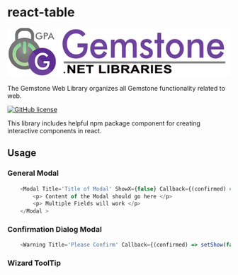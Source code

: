 # react-table

![gemstone logo](https://raw.githubusercontent.com/gemstone/web/master/docs/img/gemstone-wide-600.png)

The Gemstone Web Library organizes all Gemstone functionality related to web.

[![GitHub license](https://img.shields.io/github/license/gemstone/web?color=4CC61E)](https://github.com/gemstone/web/blob/master/LICENSE)

This library includes helpful npm package component for creating interactive components in react.

## Usage
### General Modal

```ts
    <Modal Title='Title of Modal' ShowX={false} Callback={(confirmed) => setShow(false)} Show={show} Size={'lg'} ShowCancel={true} CancelText={'Cancel'} ConfirmText={'Ok'} >
		<p> Content of the Modal should go here </p>
		<p> Multiple Fields will work </p>
	</Modal >
```

### Confirmation Dialog Modal
```ts
    <Warning Title='Please Confirm' Callback={(confirmed) => setShow(false)} Show={show}  Message={'Are you sure you want to Continue?'} />
```

### Wizard ToolTip

